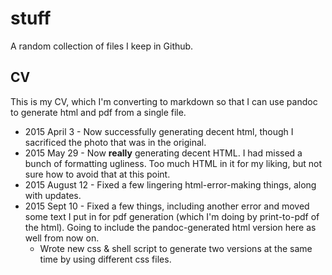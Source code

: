 # stuff
A random collection of files I keep in Github.

## CV
This is my CV, which I'm converting to markdown so that I can use pandoc to generate html and pdf from a single file.

  - 2015 April 3 - Now successfully generating decent html, though I sacrificed the photo that was in the original.
  - 2015 May 29 - Now **really** generating decent HTML. I had missed a bunch of formatting ugliness. Too much HTML in it for my liking, but not sure how to avoid that at this point.
  - 2015 August 12 - Fixed a few lingering html-error-making things, along with updates.
  - 2015 Sept 10 - Fixed a few things, including another error and moved some text I put in for pdf generation (which I'm doing by print-to-pdf of the html). Going to include the pandoc-generated html version here as well from now on.
    - Wrote new css & shell script to generate two versions at the same time by using different css files.
    
